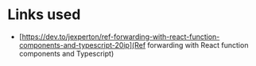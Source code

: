 # Links used

- [https://dev.to/jexperton/ref-forwarding-with-react-function-components-and-typescript-20ip](Ref forwarding with React function components and Typescript)
